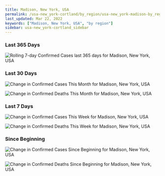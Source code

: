 ```yaml
---
title: Madison, New York, USA
permalink: /usa-new_york-cortland/by_region/usa-new_york-madison-by_region.html
last_updated: Mar 22, 2022
keywords: ["Madison, New York, USA", "by region"]
sidebar: usa-new_york-cortland_sidebar
---
```


<h3>Last 365 Days</h3>

![Rolling 7-day Confirmed Cases last 365 days for Madison, New York, USA](/covid_tracker/images/graphs/usa-new_york-madison-weekly_totals_graph.png)

<h3>Last 30 Days</h3>

![Change in Confirmed Cases This Month for Madison, New York, USA](/covid_tracker/images/graphs/usa-new_york-madison-delta_confirmed-30_days_graph.png)

![Change in Confirmed Deaths This Month for Madison, New York, USA](/covid_tracker/images/graphs/usa-new_york-madison-delta_deaths-30_days_graph.png)

<h3>Last 7 Days</h3>

![Change in Confirmed Cases This Week for Madison, New York, USA](/covid_tracker/images/graphs/usa-new_york-madison-delta_confirmed-7_days_graph.png)

![Change in Confirmed Deaths This Week for Madison, New York, USA](/covid_tracker/images/graphs/usa-new_york-madison-delta_deaths-7_days_graph.png)

<h3>Since Beginning</h3>

![Change in Confirmed Cases Since Beginning for Madison, New York, USA](/covid_tracker/images/graphs/usa-new_york-madison-delta_confirmed-since_beginning_graph.png)

![Change in Confirmed Deaths Since Beginning for Madison, New York, USA](/covid_tracker/images/graphs/usa-new_york-madison-delta_deaths-since_beginning_graph.png)
